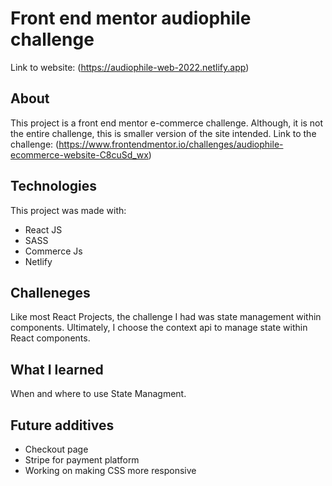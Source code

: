 # Front end mentor audiophile challenge
Link to website: (https://audiophile-web-2022.netlify.app)

## About
This project is a front end mentor e-commerce challenge. Although, it is not the entire challenge, this is smaller version of the site intended. Link to the challenge: (https://www.frontendmentor.io/challenges/audiophile-ecommerce-website-C8cuSd_wx)

## Technologies
This project was made with:
- React JS
- SASS 
- Commerce Js
- Netlify

## Challeneges 
Like most React Projects, the challenge I had was state management within components. Ultimately, I choose the context api to manage state within React components.

## What I learned
When and where to use State Managment.

## Future additives 
- Checkout page
- Stripe for payment platform
- Working on making CSS more responsive





